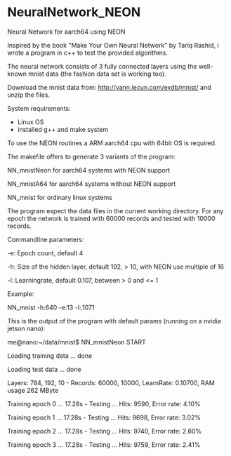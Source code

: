 # NeuralNetwork_NEON
Neural Network for aarch64 using NEON

Inspired by the book "Make Your Own Neural Network" by Tariq Rashid, i wrote
a program in c++ to test the provided algorithms.

The neural network consists of 3 fully connected layers using the well-known
mnist data (the fashion data set is working too).

Download the mnist data from: http://yann.lecun.com/exdb/mnist/ and unzip the files.

System requirements:

- Linux OS
- installed g++ and make system

To use the NEON routines a ARM aarch64 cpu with 64bit OS is required.

The makefile offers to generate 3 variants of the program:

NN_mnistNeon  for aarch64 systems with NEON support

NN_mnistA64   for aarch64 systems without NEON support

NN_mnist      for ordinary linux systems

The program expect the data files in the current working directory.
For any epoch the network is trained with 60000 records and tested with 10000 records.

Commandline parameters:

-e:<epochs>   Epoch count, default 4
 
-h:<size>     Size of the hidden layer, default 192, > 10, with NEON use multiple of 16
 
-l:<lr>       Learningrate, default 0.107, between > 0 and <= 1

                                                              
Example:

NN_mnist -h:640 -e:13 -l:.1071


This is the output of the program with default params (running on a nvidia jetson nano):

me@nano:~/data/mnist$ NN_mnistNeon
START
                                                              
Loading training data ... done
                                                              
Loading test data ... done
                                                              
Layers: 784, 192, 10 - Records: 60000, 10000, LearnRate: 0.10700, RAM usage 262 MByte
                                                              
Training epoch  0 ... 17.28s - Testing ... Hits:  9590, Error rate:  4.10%
                                                              
Training epoch  1 ... 17.28s - Testing ... Hits:  9698, Error rate:  3.02%
                                                              
Training epoch  2 ... 17.28s - Testing ... Hits:  9740, Error rate:  2.60%
                                                              
Training epoch  3 ... 17.28s - Testing ... Hits:  9759, Error rate:  2.41%

